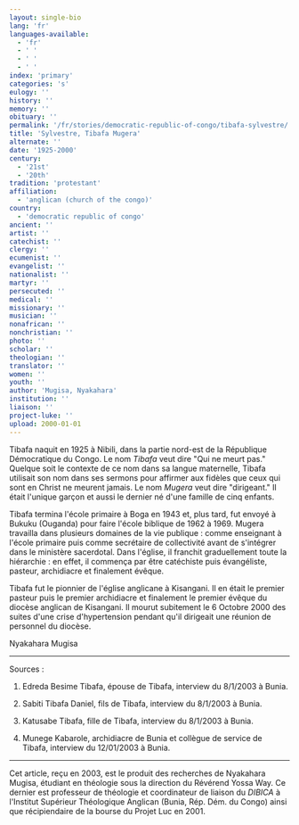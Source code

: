 ```yaml
---
layout: single-bio
lang: 'fr'
languages-available:
  - 'fr'
  - ' '
  - ' '
  - ' '
index: 'primary'
categories: 's'
eulogy: ''
history: ''
memory: ''
obituary: ''
permalink: '/fr/stories/democratic-republic-of-congo/tibafa-sylvestre/'
title: 'Sylvestre, Tibafa Mugera'
alternate: ''
date: '1925-2000'
century:
  - '21st'
  - '20th'
tradition: 'protestant'
affiliation:
  - 'anglican (church of the congo)'
country:
  - 'democratic republic of congo'
ancient: ''
artist: ''
catechist: ''
clergy: ''
ecumenist: ''
evangelist: ''
nationalist: ''
martyr: ''
persecuted: ''
medical: ''
missionary: ''
musician: ''
nonafrican: ''
nonchristian: ''
photo: ''
scholar: ''
theologian: ''
translator: ''
women: ''
youth: ''
author: 'Mugisa, Nyakahara'
institution: ''
liaison: ''
project-luke: ''
upload: 2000-01-01
---
```



Tibafa naquit en 1925 à Nibili, dans la partie nord-est de la République Démocratique du Congo. Le nom *Tibafa* veut dire "Qui ne meurt pas." Quelque soit le contexte de ce nom dans sa langue maternelle, Tibafa utilisait son nom dans ses sermons pour affirmer aux fidèles que ceux qui sont en Christ ne meurent jamais. Le nom *Mugera* veut dire "dirigeant."  Il était l'unique garçon et aussi le dernier né d'une famille de cinq enfants.

Tibafa termina l'école primaire à Boga en 1943 et, plus tard, fut envoyé à Bukuku (Ouganda) pour faire l'école biblique de 1962 à 1969. Mugera travailla dans plusieurs domaines de la vie publique : comme enseignant à l'école primaire puis comme secrétaire de collectivité avant de s'intégrer dans le ministère sacerdotal. Dans l'église, il franchit graduellement toute la hiérarchie : en effet, il commen&ccedil;a par être catéchiste puis évangéliste, pasteur, archidiacre et finalement évêque.

Tibafa fut le pionnier de l'&eacute;glise anglicane à Kisangani. Il en était le premier pasteur puis le premier archidiacre et finalement le premier évêque du diocèse anglican de Kisangani. Il mourut subitement le 6 Octobre 2000 des suites d'une crise d'hypertension pendant qu'il dirigeait une réunion de personnel du diocèse.

Nyakahara Mugisa

---

Sources :

1. Edreda Besime Tibafa, épouse de Tibafa, interview du 8/1/2003 à Bunia.

2. Sabiti Tibafa Daniel, fils de Tibafa, interview du 8/1/2003 à Bunia.

3. Katusabe Tibafa, fille de Tibafa, interview du 8/1/2003 à Bunia.

4. Munege Kabarole, archidiacre de Bunia et collègue de service de Tibafa, interview du
12/01/2003 à Bunia.

---

Cet article, re&ccedil;u en 2003, est le produit des recherches de Nyakahara Mugisa, &eacute;tudiant en th&eacute;ologie sous la direction du R&eacute;v&eacute;rend Yossa Way.  Ce dernier est professeur de th&eacute;ologie et coordinateur de liaison du *DIBICA* &agrave; l'Institut Sup&eacute;rieur Th&eacute;ologique Anglican (Bunia, R&eacute;p. D&eacute;m. du Congo) ainsi que r&eacute;cipiendaire de la bourse du Projet Luc en 2001.